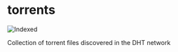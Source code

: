 torrents 
========
![Indexed](https://img.shields.io/badge/indexed-101394-blue)

Collection of torrent files discovered in the DHT network
